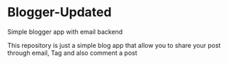 # Blogger-Updated
Simple blogger app with email backend

This repository is just a simple blog app that allow you to share your post through email, Tag and also comment a post
